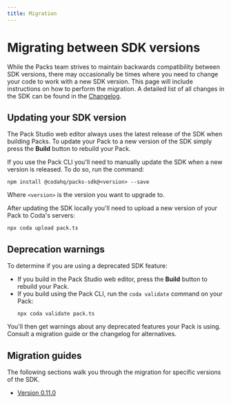 ```yaml
---
title: Migration
---
```


# Migrating between SDK versions

While the Packs team strives to maintain backwards compatibility between SDK versions, there may occasionally be times where you need to change your code to work with a new SDK version. This page will include instructions on how to perform the migration. A detailed list of all changes in the SDK can be found in the [Changelog][changelog].


## Updating your SDK version

The Pack Studio web editor always uses the latest release of the SDK when building Packs. To update your Pack to a new version of the SDK simply press the **Build** button to rebuild your Pack.

If you use the Pack CLI you'll need to manually update the SDK when a new version is released. To do so, run the command:

```shell
npm install @codahq/packs-sdk@<version> --save
```

Where `<version>` is the version you want to upgrade to.

After updating the SDK locally you'll need to upload a new version of your Pack to Coda's servers:

```shell
npx coda upload pack.ts
```


## Deprecation warnings

To determine if you are using a deprecated SDK feature:

- If you build in the Pack Studio web editor, press the **Build** button to rebuild your Pack.
- If you build using the Pack CLI, run the `coda validate` command on your Pack:
    ```shell
    npx coda validate pack.ts
    ```

You'll then get warnings about any deprecated features your Pack is using. Consult a migration guide or the changelog for alternatives.


## Migration guides

The following sections walk you through the migration for specific versions of the SDK.

- [Version 0.11.0][v0.11.0]


[changelog]: ../../reference/changes.md
[v0.11.0]: v0.11.0.md
